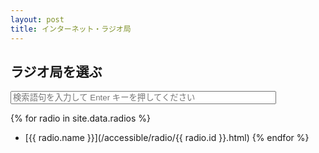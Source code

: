 ```yaml
---
layout: post
title: インターネット・ラジオ局
---
```

## ラジオ局を選ぶ
<form action="/accessible/radiosearch.html" method="get">
  <input type="text" id="search-box" size="50" name="query" placeholder="検索語句を入力して Enter キーを押してください" style="ime-mode:disabled">
</form>

{% for radio in site.data.radios %}
- [{{ radio.name }}](/accessible/radio/{{ radio.id }}.html) {% endfor %}
